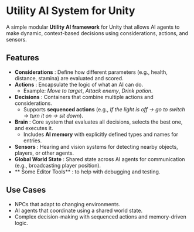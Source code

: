 # Utility AI System for Unity  

A simple modular **Utility AI framework** for Unity that allows AI agents to make dynamic, context-based decisions using considerations, actions, and sensors.  

## Features  

- **Considerations** : Define how different parameters (e.g., health, distance, stamina) are evaluated and scored.  
- **Actions** : Encapsulate the logic of what an AI can do.  
  - Example: *Move to target*, *Attack enemy*, *Drink potion*.  
- **Decisions** : Containers that combine multiple actions and considerations.  
  - Supports **sequenced actions** (e.g., *If the light is off → go to switch → turn it on → sit down*).  
- **Brain** : Core system that evaluates all decisions, selects the best one, and executes it.  
  - Includes **AI memory** with explicitly defined types and names for entries.  
- **Sensors** : Hearing and vision systems for detecting nearby objects, players, or other agents.  
- **Global World State** : Shared state across AI agents for communication (e.g., broadcasting player position).  
- ** Some Editor Tools** : to help with debugging and testing.  
## Use Cases  

- NPCs that adapt to changing environments.  
- AI agents that coordinate using a shared world state.  
- Complex decision-making with sequenced actions and memory-driven logic.  
